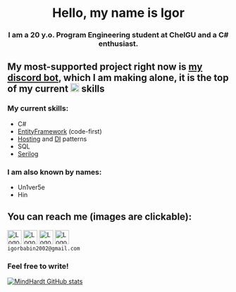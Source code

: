 <h1 align="center">Hello, my name is Igor</a> 
<h3 align="center">I am a 20 y.o. Program Engineering student at ChelGU and a C# enthusiast.</h3>

## My most-supported project right now is [my discord bot](https://github.com/MindHardt/Un1ver5e.Bot.VI), which I am making alone, it is the top of my current [<img src="https://upload.wikimedia.org/wikipedia/commons/0/0d/C_Sharp_wordmark.svg" alt="C#" style="width:20px;height:20px;">](https://github.com/topics/csharp) skills
### My current skills:
+ C#
+ [EntityFramework](https://github.com/dotnet/efcore) (code-first)
+ [Hosting](https://www.nuget.org/packages/Microsoft.Extensions.Hosting/) and [DI](https://www.nuget.org/packages/Microsoft.Extensions.DependencyInjection/) patterns
+ SQL
+ [Serilog](https://github.com/serilog/serilog)

### I am also known by names:
+ Un1ver5e
+ Hin

## You can reach me (images are clickable):
[<img src="https://cdn.svgporn.com/logos/discord-icon.svg?response-content-disposition=attachment%3Bfilename%3Ddiscord-icon.svg" alt="Logo" style="width:32px;height:32px;">](https://discordapp.com/users/298097988495081472) 
[<img src="https://cdn.svgporn.com/logos/telegram.svg?response-content-disposition=attachment%3Bfilename%3Dtelegram.svg" alt="Logo" style="width:32px;height:32px;">](https://t.me/un1ver5e) 
[<img src="https://upload.wikimedia.org/wikipedia/commons/f/f3/VK_Compact_Logo_%282021-present%29.svg" alt="Logo" style="width:32px;height:32px;">](https://vk.com/un1ver5e) 
[<img src="https://cdn.svgporn.com/logos/google-gmail.svg?response-content-disposition=attachment%3Bfilename%3Dgoogle-gmail.svg" alt="Logo" style="width:32px;height:32px;">](mailto:igorbabin2002@gmail.com)  
`igorbabin2002@gmail.com`
### Feel free to write!

[![MindHardt GitHub stats](https://github-readme-stats.vercel.app/api?username=MindHardt)](https://github.com/MindHardt/github-readme-stats)
